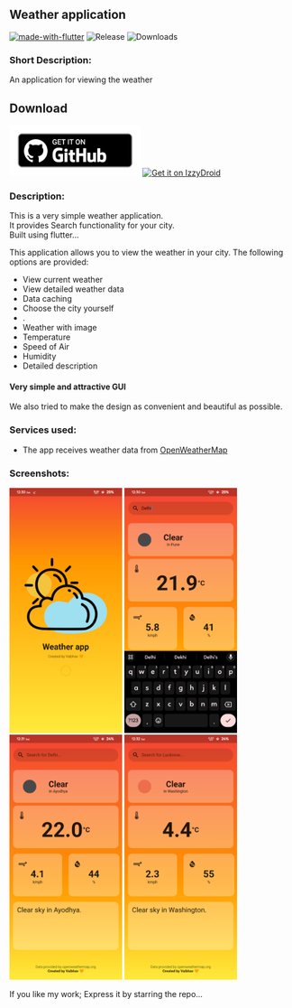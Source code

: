 ## Weather application
[![made-with-flutter](https://img.shields.io/badge/Made%20with-Flutter-1f425f.svg)](https://flutter.dev/) ![Release](https://img.shields.io/github/v/release/sapatevaibhav/weather) ![Downloads](https://img.shields.io/github/downloads/sapatevaibhav/weather/total)
<!--
[![Build](https://github.com/sapatevaibhav/weather/actions/workflows/flutter.yml/badge.svg)](https://github.com/sapatevaibhav/weather/actions/workflows/flutter.yml) 
-->

### Short Description:
An application for viewing the weather

## Download


[<img src="readme/get_github.png"
     alt="Download from GitHub"
     height="90">](https://github.com/sapatevaibhav/weather/releases)
     [<img src="https://gitlab.com/IzzyOnDroid/repo/-/raw/master/assets/IzzyOnDroid.png"
     alt="Get it on IzzyDroid"
     height="90">](https://android.izzysoft.de/repo/apk/com.sappu.weather)
<!--[<img src="readme/get_telegram.png"
     alt="Join Telegram Channel"
     height="90">](https://t.me/) 
 [<img src="https://fdroid.gitlab.io/artwork/badge/get-it-on.png"
     alt="Get it on F-Droid"
     height="90">](https://f-droid.org/packages/) -->


### Description:

This is a very simple weather application.<br>
It provides Search functionality for your city. <br>
Built using flutter...<br>

This application allows you to view the weather in your city.
The following options are provided:

- View current weather
- View detailed weather data
- Data caching
- Choose the city yourself
- .
- Weather with image
- Temperature
- Speed of Air
- Humidity
- Detailed description

#### Very simple and attractive GUI
We also tried to make the design as convenient and beautiful as possible.

### Services used:

- The app receives weather data from [OpenWeatherMap](https://openweathermap.org)

### Screenshots:

<img src='/readme/1.png' width='200'/> <img src='/readme/2.png' width='200'/> <img src='/readme/3.png' width='200'/> <img src='/readme/4.png' width='200'/>

<!--Get the latest APK from the [Releases Section](https://github.com/sapatevaibhav/weather/releases/latest).

 You can also find the app on IzzyOnDroid via a F-Droid client [here](). -->

 If you like my work; Express it by starring the repo...

